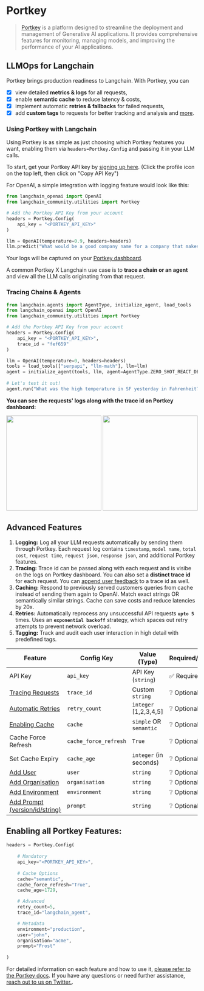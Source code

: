 # Portkey

>[Portkey](https://docs.portkey.ai/overview/introduction) is a platform designed to streamline the deployment 
> and management of Generative AI applications. 
> It provides comprehensive features for monitoring, managing models,
> and improving the performance of your AI applications.

## LLMOps for Langchain

Portkey brings production readiness to Langchain. With Portkey, you can 
- [x] view detailed **metrics & logs** for all requests, 
- [x] enable **semantic cache** to reduce latency & costs, 
- [x] implement automatic **retries & fallbacks** for failed requests, 
- [x] add **custom tags** to requests for better tracking and analysis and [more](https://docs.portkey.ai).

### Using Portkey with Langchain
Using Portkey is as simple as just choosing which Portkey features you want, enabling them via `headers=Portkey.Config` and passing it in your LLM calls.

To start, get your Portkey API key by [signing up here](https://app.portkey.ai/login). (Click the profile icon on the top left, then click on "Copy API Key")

For OpenAI, a simple integration with logging feature would look like this:
```python
from langchain_openai import OpenAI
from langchain_community.utilities import Portkey

# Add the Portkey API Key from your account
headers = Portkey.Config(
    api_key = "<PORTKEY_API_KEY>"
)

llm = OpenAI(temperature=0.9, headers=headers)
llm.predict("What would be a good company name for a company that makes colorful socks?")
```
Your logs will be captured on your [Portkey dashboard](https://app.portkey.ai).

A common Portkey X Langchain use case is to **trace a chain or an agent** and view all the LLM calls originating from that request. 

### **Tracing Chains & Agents**

```python
from langchain.agents import AgentType, initialize_agent, load_tools  
from langchain_openai import OpenAI
from langchain_community.utilities import Portkey

# Add the Portkey API Key from your account
headers = Portkey.Config(
    api_key = "<PORTKEY_API_KEY>",
    trace_id = "fef659"
)

llm = OpenAI(temperature=0, headers=headers)  
tools = load_tools(["serpapi", "llm-math"], llm=llm)  
agent = initialize_agent(tools, llm, agent=AgentType.ZERO_SHOT_REACT_DESCRIPTION, verbose=True)  
  
# Let's test it out!  
agent.run("What was the high temperature in SF yesterday in Fahrenheit? What is that number raised to the .023 power?")
```

**You can see the requests' logs along with the trace id on Portkey dashboard:**

<img src="/img/portkey-dashboard.gif" height="250"/>
<img src="/img/portkey-tracing.png" height="250"/>

## Advanced Features

1. **Logging:** Log all your LLM requests automatically by sending them through Portkey. Each request log contains `timestamp`, `model name`, `total cost`, `request time`, `request json`, `response json`, and additional Portkey features.
2. **Tracing:** Trace id can be passed along with each request and is visibe on the logs on Portkey dashboard. You can also set a **distinct trace id** for each request. You can [append user feedback](https://docs.portkey.ai/key-features/feedback-api) to a trace id as well.
3. **Caching:** Respond to previously served customers queries from cache instead of sending them again to OpenAI. Match exact strings OR semantically similar strings. Cache can save costs and reduce latencies by 20x.
4. **Retries:** Automatically reprocess any unsuccessful API requests **`upto 5`** times. Uses an **`exponential backoff`** strategy, which spaces out retry attempts to prevent network overload.
5. **Tagging:** Track and audit each user interaction in high detail with predefined tags.

| Feature | Config Key | Value (Type) | Required/Optional |
| -- | -- | -- | -- |
| API Key | `api_key` | API Key (`string`) | ✅ Required |
| [Tracing Requests](https://docs.portkey.ai/key-features/request-tracing) | `trace_id` | Custom `string` | ❔ Optional |
| [Automatic Retries](https://docs.portkey.ai/key-features/automatic-retries) | `retry_count` | `integer` [1,2,3,4,5] | ❔ Optional |
| [Enabling Cache](https://docs.portkey.ai/key-features/request-caching) | `cache` | `simple` OR `semantic` | ❔ Optional |
| Cache Force Refresh | `cache_force_refresh` | `True` | ❔ Optional |
| Set Cache Expiry | `cache_age` | `integer` (in seconds) | ❔ Optional |
| [Add User](https://docs.portkey.ai/key-features/custom-metadata) | `user` | `string` | ❔ Optional |
| [Add Organisation](https://docs.portkey.ai/key-features/custom-metadata) | `organisation` | `string` | ❔ Optional |
| [Add Environment](https://docs.portkey.ai/key-features/custom-metadata) | `environment` | `string` | ❔ Optional |
| [Add Prompt (version/id/string)](https://docs.portkey.ai/key-features/custom-metadata) | `prompt` | `string` | ❔ Optional |


## **Enabling all Portkey Features:**

```py
headers = Portkey.Config(
    
    # Mandatory
    api_key="<PORTKEY_API_KEY>",  
	
	# Cache Options
    cache="semantic",                 
    cache_force_refresh="True",             
    cache_age=1729,  

    # Advanced
    retry_count=5,                                           
    trace_id="langchain_agent",                          

    # Metadata
    environment="production",        
    user="john",                      
    organisation="acme",             
    prompt="Frost"
    
)
```


For detailed information on each feature and how to use it, [please refer to the Portkey docs](https://docs.portkey.ai). If you have any questions or need further assistance, [reach out to us on Twitter.](https://twitter.com/portkeyai).